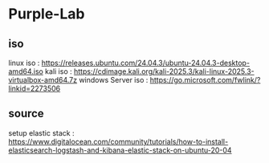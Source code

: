 # Purple-Lab


## iso 
linux iso           : https://releases.ubuntu.com/24.04.3/ubuntu-24.04.3-desktop-amd64.iso
kali  iso           : https://cdimage.kali.org/kali-2025.3/kali-linux-2025.3-virtualbox-amd64.7z
windows Server iso  : https://go.microsoft.com/fwlink/?linkid=2273506

## source

setup elastic stack : 
https://www.digitalocean.com/community/tutorials/how-to-install-elasticsearch-logstash-and-kibana-elastic-stack-on-ubuntu-20-04